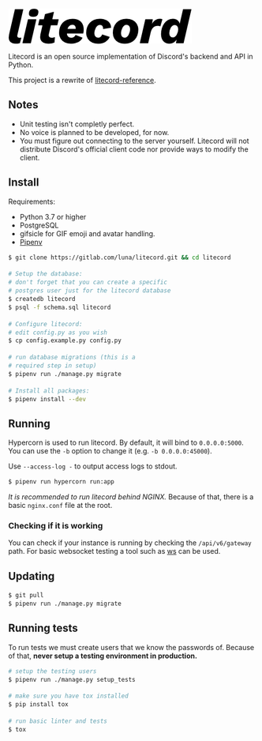 ![Litecord logo](static/logo/logo.png)

Litecord is an open source implementation of Discord's backend and API in
Python.

This project is a rewrite of [litecord-reference].

[litecord-reference]: https://gitlab.com/luna/litecord-reference

## Notes

 - Unit testing isn't completly perfect.
 - No voice is planned to be developed, for now.
 - You must figure out connecting to the server yourself. Litecord will not distribute
    Discord's official client code nor provide ways to modify the client.

## Install

Requirements:
- Python 3.7 or higher
- PostgreSQL
- gifsicle for GIF emoji and avatar handling.
- [Pipenv]

[pipenv]: https://github.com/pypa/pipenv

```sh
$ git clone https://gitlab.com/luna/litecord.git && cd litecord

# Setup the database:
# don't forget that you can create a specific
# postgres user just for the litecord database
$ createdb litecord
$ psql -f schema.sql litecord

# Configure litecord:
# edit config.py as you wish
$ cp config.example.py config.py

# run database migrations (this is a
# required step in setup)
$ pipenv run ./manage.py migrate

# Install all packages:
$ pipenv install --dev
```

## Running

Hypercorn is used to run litecord. By default, it will bind to `0.0.0.0:5000`.
You can use the `-b` option to change it (e.g. `-b 0.0.0.0:45000`).

Use `--access-log -` to output access logs to stdout.

```sh
$ pipenv run hypercorn run:app
```

*It is recommended to run litecord behind NGINX.* Because of that,
there is a basic `nginx.conf` file at the root.

### Checking if it is working

You can check if your instance is running by checking the `/api/v6/gateway`
path. For basic websocket testing a tool such as
[ws](https://github.com/hashrocket/ws) can be used.

## Updating

```sh
$ git pull
$ pipenv run ./manage.py migrate
```

## Running tests

To run tests we must create users that we know the passwords of.
Because of that, **never setup a testing environment in production.**

```sh
# setup the testing users
$ pipenv run ./manage.py setup_tests

# make sure you have tox installed
$ pip install tox

# run basic linter and tests
$ tox
```
